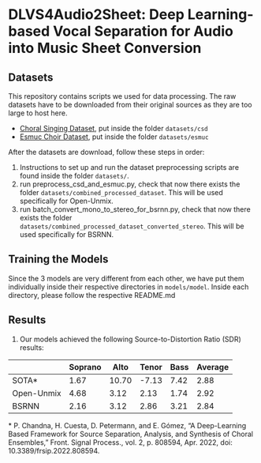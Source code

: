 # DLVS4Audio2Sheet: Deep Learning-based Vocal Separation for Audio into Music Sheet Conversion

## Datasets
This repository contains scripts we used for data processing. The raw datasets have to be downloaded from their original sources as they are too large to host here.

* [Choral Singing Dataset](https://zenodo.org/records/1286570), put inside the folder ```datasets/csd```
* [Esmuc Choir Dataset](https://zenodo.org/records/5848990), put inside the folder ```datasets/esmuc```

After the datasets are download, follow these steps in order:
1. Instructions to set up and run the dataset preprocessing scripts are found inside the folder ```datasets/```.
2. run preprocess_csd_and_esmuc.py, check that now there exists the folder ```datasets/combined_processed_dataset```. This will be used specifically for Open-Unmix.
3. run batch_convert_mono_to_stereo_for_bsrnn.py, check that now there exists the folder ```datasets/combined_processed_dataset_converted_stereo```. This will be used specifically for BSRNN.

## Training the Models
Since the 3 models are very different from each other, we have put them individually inside their respective directories in ```models/model```. Inside each directory, please follow the respective README.md

## Results
1. Our models achieved the following Source-to-Distortion Ratio (SDR) results:

|             | Soprano |  Alto |  Tenor |  Bass | Average |
|-------------|---------|-------|--------|-------|---------|
| SOTA*       |   1.67  | 10.70 |  -7.13 |  7.42 |   2.88  |
| Open-Unmix  |   4.68  |  3.12 |   2.13 |  1.74 |   2.92  |
| BSRNN       |   2.16  |  3.12 |   2.86 |  3.21 |   2.84  |

\* P. Chandna, H. Cuesta, D. Petermann, and E. Gómez, “A Deep-Learning Based Framework for Source Separation, Analysis, and Synthesis of Choral Ensembles,” Front. Signal Process., vol. 2, p. 808594, Apr. 2022, doi: 10.3389/frsip.2022.808594.
